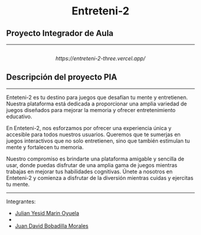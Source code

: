 <h1 align="center"> Entreteni-2 </h1>

## Proyecto Integrador de Aula
---
<p align="center"><img src=""/></p>
<p align="center"><em>https://entreteni-2-three.vercel.app/</em> </p>



## Descripción del proyecto PIA
---

Enteteni-2 es tu destino para juegos que desafían tu mente y entretienen. Nuestra plataforma está dedicada a proporcionar una amplia variedad de juegos diseñados para mejorar la memoria y ofrecer entretenimiento educativo.

En Enteteni-2, nos esforzamos por ofrecer una experiencia única y accesible para todos nuestros usuarios. Queremos que te sumerjas en juegos interactivos que no solo entretienen, sino que también estimulan tu mente y fortalecen tu memoria.

Nuestro compromiso es brindarte una plataforma amigable y sencilla de usar, donde puedas disfrutar de una amplia gama de juegos mientras trabajas en mejorar tus habilidades cognitivas. Únete a nosotros en Enteteni-2 y comienza a disfrutar de la diversión mientras cuidas y ejercitas tu mente.

---
<p>Integrantes:</p>
<ul>
  <li><a href="https://github.com/Jlydm">Julian Yesid Marin Oyuela</a><li><li><a href="https://github.com/ElJuanxi">Juan David Bobadilla Morales</a></li>
</ul>
